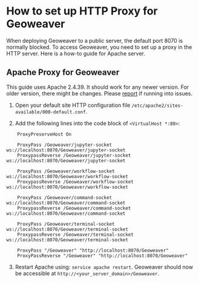 
# How to set up HTTP Proxy for Geoweaver

When deploying Geoweaver to a public server, the default port 8070 is normally blocked. To access Geoweaver, you need to set up a proxy in the HTTP server. Here is a how-to guide for Apache server.

## Apache Proxy for Geoweaver

This guide uses Apache 2.4.39. It should work for any newer version. For older version, there might be changes. Please [report](https://github.com/ESIPFed/Geoweaver/issues) if running into issues.

1. Open your default site HTTP configuration file `/etc/apache2/sites-available/000-default.conf`. 

2. Add the following lines into the code block of `<VirtualHost *:80>`:

```
    ProxyPreserveHost On

    ProxyPass /Geoweaver/jupyter-socket ws://localhost:8070/Geoweaver/jupyter-socket
    ProxypassReverse /Geoweaver/jupyter-socket ws://localhost:8070/Geoweaver/jupyter-socket

    ProxyPass /Geoweaver/workflow-socket ws://localhost:8070/Geoweaver/workflow-socket
    ProxypassReverse /Geoweaver/workflow-socket ws://localhost:8070/Geoweaver/workflow-socket

    ProxyPass /Geoweaver/command-socket ws://localhost:8070/Geoweaver/command-socket
    ProxypassReverse /Geoweaver/command-socket ws://localhost:8070/Geoweaver/command-socket

    ProxyPass /Geoweaver/terminal-socket ws://localhost:8070/Geoweaver/terminal-socket
    ProxypassReverse /Geoweaver/terminal-socket ws://localhost:8070/Geoweaver/terminal-socket

    ProxyPass "/Geoweaver" "http://localhost:8070/Geoweaver"
    ProxyPassReverse "/Geoweaver" "http://localhost:8070/Geoweaver"
```

3. Restart Apache using: `service apache restart`. Geoweaver should now be accessible at `http://<your_server_domain>/Geoweaver`.


